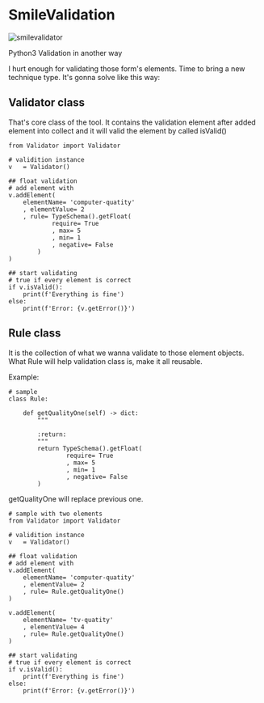 # SmileValidation
![smilevalidator](https://user-images.githubusercontent.com/227092/83977155-7da56a00-a928-11ea-9f9b-66df0791a9c6.png)

Python3 Validation in another way

I hurt enough for validating those form's elements. Time to bring a new technique type.
It's gonna solve like this way:

## Validator class
That's core class of the tool.
It contains the validation element after added element into collect and it will valid the element by called isValid()

```
from Validator import Validator

# validition instance
v	= Validator()

## float validation
# add element with  
v.addElement(
    elementName= 'computer-quatity'
    , elementValue= 2
    , rule= TypeSchema().getFloat(
			require= True
			, max= 5
			, min= 1
			, negative= False
		)
)

## start validating
# true if every element is correct
if v.isValid():
    print(f'Everything is fine')
else:
    print(f'Error: {v.getError()}')

```
## Rule class
It is the collection of what we wanna validate to those element objects. What Rule will help validation class is, make it all reusable.

Example:
```
# sample
class Rule:

    def getQualityOne(self) -> dict:
        """
    
        :return:
        """
        return TypeSchema().getFloat(
                require= True
                , max= 5
                , min= 1
                , negative= False
        )
``` 
getQualityOne will replace previous one.

```
# sample with two elements
from Validator import Validator

# validition instance
v	= Validator()

## float validation
# add element with  
v.addElement(
    elementName= 'computer-quatity'
    , elementValue= 2
    , rule= Rule.getQualityOne()
)

v.addElement(
    elementName= 'tv-quatity'
    , elementValue= 4
    , rule= Rule.getQualityOne()
)

## start validating
# true if every element is correct
if v.isValid():
    print(f'Everything is fine')
else:
    print(f'Error: {v.getError()}')
```

